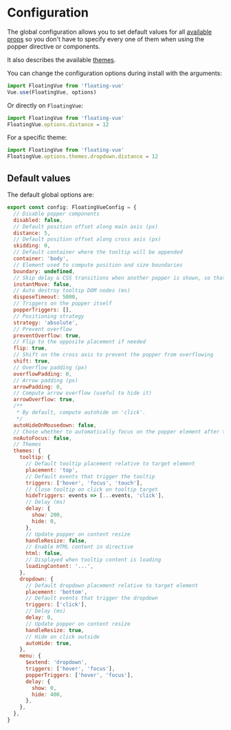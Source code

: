 # Configuration

The global configuration allows you to set default values for all [available props](../api/) so you don't have to specify every one of them when using the popper directive or components.

It also describes the available [themes](./themes.md).

You can change the configuration options during install with the arguments:

```javascript
import FloatingVue from 'floating-vue'
Vue.use(FloatingVue, options)
```

Or directly on `FloatingVue`:

```javascript
import FloatingVue from 'floating-vue'
FloatingVue.options.distance = 12
```

For a specific theme:


```js
import FloatingVue from 'floating-vue'
FloatingVue.options.themes.dropdown.distance = 12
```

## Default values

The default global options are:

```js
export const config: FloatingVueConfig = {
  // Disable popper components
  disabled: false,
  // Default position offset along main axis (px)
  distance: 5,
  // Default position offset along cross axis (px)
  skidding: 0,
  // Default container where the tooltip will be appended
  container: 'body',
  // Element used to compute position and size boundaries
  boundary: undefined,
  // Skip delay & CSS transitions when another popper is shown, so that the popper appear to instanly move to the new position.
  instantMove: false,
  // Auto destroy tooltip DOM nodes (ms)
  disposeTimeout: 5000,
  // Triggers on the popper itself
  popperTriggers: [],
  // Positioning strategy
  strategy: 'absolute',
  // Prevent overflow
  preventOverflow: true,
  // Flip to the opposite placement if needed
  flip: true,
  // Shift on the cross axis to prevent the popper from overflowing
  shift: true,
  // Overflow padding (px)
  overflowPadding: 0,
  // Arrow padding (px)
  arrowPadding: 0,
  // Compute arrow overflow (useful to hide it)
  arrowOverflow: true,
  /**
   * By default, compute autohide on 'click'.
   */
  autoHideOnMousedown: false,
  // Chose whether to automatically focus on the popper element after trigger
  noAutoFocus: false,
  // Themes
  themes: {
    tooltip: {
      // Default tooltip placement relative to target element
      placement: 'top',
      // Default events that trigger the tooltip
      triggers: ['hover', 'focus', 'touch'],
      // Close tooltip on click on tooltip target
      hideTriggers: events => [...events, 'click'],
      // Delay (ms)
      delay: {
        show: 200,
        hide: 0,
      },
      // Update popper on content resize
      handleResize: false,
      // Enable HTML content in directive
      html: false,
      // Displayed when tooltip content is loading
      loadingContent: '...',
    },
    dropdown: {
      // Default dropdown placement relative to target element
      placement: 'bottom',
      // Default events that trigger the dropdown
      triggers: ['click'],
      // Delay (ms)
      delay: 0,
      // Update popper on content resize
      handleResize: true,
      // Hide on click outside
      autoHide: true,
    },
    menu: {
      $extend: 'dropdown',
      triggers: ['hover', 'focus'],
      popperTriggers: ['hover', 'focus'],
      delay: {
        show: 0,
        hide: 400,
      },
    },
  },
}
```
